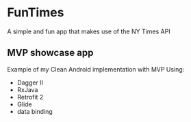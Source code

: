 # FunTimes
A simple and fun app that makes use of the NY Times API

## MVP showcase app

Example of my Clean Android implementation with MVP
Using:
  - Dagger II
  - RxJava
  - Retrofit 2
  - Glide
  - data binding
